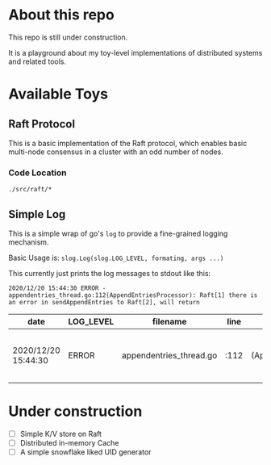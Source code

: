 # About this repo

This repo is still under construction.

It is a playground about my toy-level implementations of distributed systems and related tools.

# Available Toys

## Raft Protocol

This is a basic implementation of the Raft protocol, which enables basic multi-node consensus in a cluster with an odd number of nodes.

### Code Location
`./src/raft/*`


## Simple Log

This is a simple wrap of go's `log` to provide a fine-grained logging mechanism.

Basic Usage is: `slog.Log(slog.LOG_LEVEL, formating, args ...)`

This currently just prints the log messages to stdout like this:

```
2020/12/20 15:44:30 ERROR - appendentries_thread.go:112(AppendEntriesProcessor): Raft[1] there is an error in sendAppendEntries to Raft[2], will return
```

|date|LOG_LEVEL|filename|line|funcion name|Log message|
|-|-|-|-|-|-|
|2020/12/20 15:44:30|ERROR|appendentries_thread.go|:112|(AppendEntriesProcessor):|Raft[1] there is an error in sendAppendEntries to Raft[2], will return|

# Under construction

- [ ] Simple K/V store on Raft
- [ ] Distributed in-memory Cache
- [ ] A simple snowflake liked UID generator
